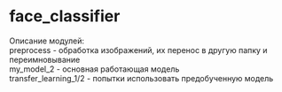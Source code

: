# face_classifier

Описание модулей: <br />
preprocess - обработка изображений, их перенос в другую папку и переимновывание <br />
my_model_2 - основная работающая модель <br />
transfer_learning_1/2 - попытки использовать предобученную модель <br />
